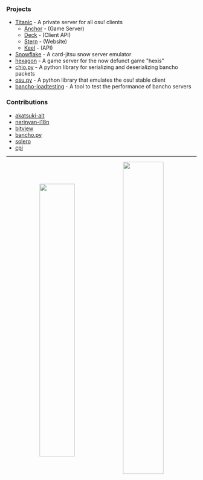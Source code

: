 


### Projects

- [Titanic](https://github.com/osuTitanic/titanic) - A private server for all osu! clients
    - [Anchor](https://github.com/osuTitanic/anchor) - (Game Server)
    - [Deck](https://github.com/osuTitanic/deck) - (Client API)
    - [Stern](https://github.com/osuTitanic/stern) - (Website)
    - [Keel](https://github.com/osuTitanic/keel) - (API)
- [Snowflake](https://github.com/Lekuruu/snowflake) - A card-jitsu snow server emulator
- [hexagon](https://github.com/hexis-revival/hexagon) - A game server for the now defunct game "hexis"
- [chio.py](https://github.com/Lekuruu/chio.py) - A python library for serializing and deserializing bancho packets
- [osu.py](https://github.com/Lekuruu/osu.py) - A python library that emulates the osu! stable client
- [bancho-loadtesting](https://github.com/Lekuruu/bancho-loadtesting) - A tool to test the performance of bancho servers

### Contributions

- [akatsuki-alt](https://github.com/kanaarima/)
- [nerinyan-i18n](https://github.com/Nerinyan/Nerinyan-i18n)
- [bitview](https://github.com/Bittoco/BitView-Translations)
- [bancho.py](https://github.com/osuAkatsuki/bancho.py)
- [solero](https://github.com/solero/)
- [cpi](https://github.com/CPImagined)

---

<p align="center" style="width: 100%;">
    <span style="width: 100%;">
        <img align="center" style="width: 43%;" src="https://github-readme-stats.vercel.app/api?username=Lekuruu&show_icons=true&theme=aura">
        <img align="center" style="width: 46%;" src="https://streak-stats.demolab.com/?user=Lekuruu&theme=aura">
    </span>
</p>
